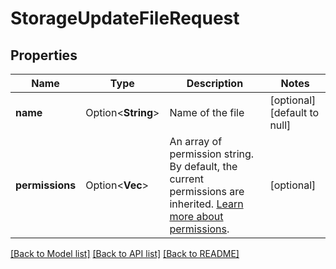 # StorageUpdateFileRequest

## Properties

Name | Type | Description | Notes
------------ | ------------- | ------------- | -------------
**name** | Option<**String**> | Name of the file | [optional][default to null]
**permissions** | Option<**Vec<String>**> | An array of permission string. By default, the current permissions are inherited. [Learn more about permissions](https://appwrite.io/docs/permissions). | [optional]

[[Back to Model list]](../README.md#documentation-for-models) [[Back to API list]](../README.md#documentation-for-api-endpoints) [[Back to README]](../README.md)



